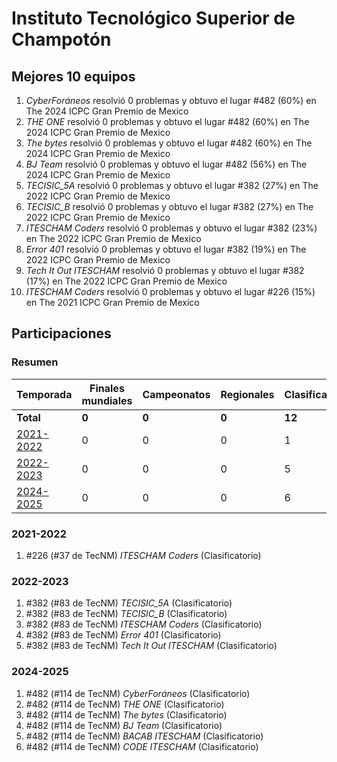 ---
---

# Instituto Tecnológico Superior de Champotón

## Mejores 10 equipos

1. _CyberForáneos_ resolvió 0 problemas y obtuvo el lugar #482 (60%) en The 2024 ICPC Gran Premio de Mexico
1. _THE ONE_ resolvió 0 problemas y obtuvo el lugar #482 (60%) en The 2024 ICPC Gran Premio de Mexico
1. _The bytes_ resolvió 0 problemas y obtuvo el lugar #482 (60%) en The 2024 ICPC Gran Premio de Mexico
1. _BJ Team_ resolvió 0 problemas y obtuvo el lugar #482 (56%) en The 2024 ICPC Gran Premio de Mexico
1. _TECISIC_5A_ resolvió 0 problemas y obtuvo el lugar #382 (27%) en The 2022 ICPC Gran Premio de Mexico
1. _TECISIC_B_ resolvió 0 problemas y obtuvo el lugar #382 (27%) en The 2022 ICPC Gran Premio de Mexico
1. _ITESCHAM Coders_ resolvió 0 problemas y obtuvo el lugar #382 (23%) en The 2022 ICPC Gran Premio de Mexico
1. _Error 401_ resolvió 0 problemas y obtuvo el lugar #382 (19%) en The 2022 ICPC Gran Premio de Mexico
1. _Tech It Out ITESCHAM_ resolvió 0 problemas y obtuvo el lugar #382 (17%) en The 2022 ICPC Gran Premio de Mexico
1. _ITESCHAM Coders_ resolvió 0 problemas y obtuvo el lugar #226 (15%) en The 2021 ICPC Gran Premio de Mexico

## Participaciones

### Resumen

| Temporada | Finales mundiales | Campeonatos | Regionales | Clasificatorios | Equipos |
| --- | --- | --- | --- | --- | --- |
| **Total** | **0** | **0** | **0** | **12** | **12** |
| [2021-2022](#2021-2022) | 0 | 0 | 0 | 1 | 1 |
| [2022-2023](#2022-2023) | 0 | 0 | 0 | 5 | 5 |
| [2024-2025](#2024-2025) | 0 | 0 | 0 | 6 | 6 |

### 2021-2022

1. #226 (#37 de TecNM) _ITESCHAM Coders_ (Clasificatorio)

### 2022-2023

1. #382 (#83 de TecNM) _TECISIC_5A_ (Clasificatorio)
1. #382 (#83 de TecNM) _TECISIC_B_ (Clasificatorio)
1. #382 (#83 de TecNM) _ITESCHAM Coders_ (Clasificatorio)
1. #382 (#83 de TecNM) _Error 401_ (Clasificatorio)
1. #382 (#83 de TecNM) _Tech It Out ITESCHAM_ (Clasificatorio)

### 2024-2025

1. #482 (#114 de TecNM) _CyberForáneos_ (Clasificatorio)
1. #482 (#114 de TecNM) _THE ONE_ (Clasificatorio)
1. #482 (#114 de TecNM) _The bytes_ (Clasificatorio)
1. #482 (#114 de TecNM) _BJ Team_ (Clasificatorio)
1. #482 (#114 de TecNM) _BACAB ITESCHAM_ (Clasificatorio)
1. #482 (#114 de TecNM) _CODE ITESCHAM_ (Clasificatorio)



